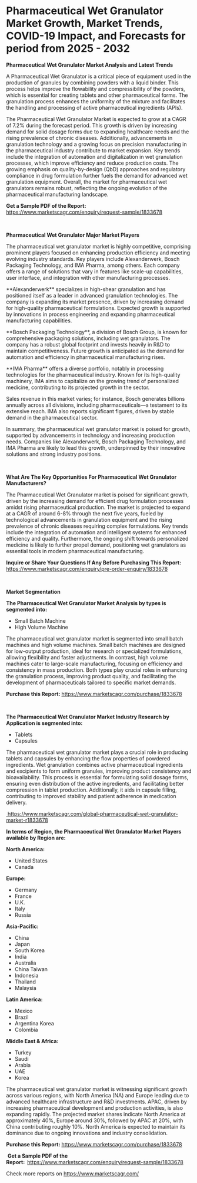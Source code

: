 <p><h1>Pharmaceutical Wet Granulator Market Growth, Market Trends, COVID-19 Impact, and Forecasts for period from 2025 - 2032</h1></p><p><strong>Pharmaceutical Wet Granulator Market Analysis and Latest Trends</strong></p>
<p><p>A Pharmaceutical Wet Granulator is a critical piece of equipment used in the production of granules by combining powders with a liquid binder. This process helps improve the flowability and compressibility of the powders, which is essential for creating tablets and other pharmaceutical forms. The granulation process enhances the uniformity of the mixture and facilitates the handling and processing of active pharmaceutical ingredients (APIs).</p><p>The Pharmaceutical Wet Granulator Market is expected to grow at a CAGR of 7.2% during the forecast period. This growth is driven by increasing demand for solid dosage forms due to expanding healthcare needs and the rising prevalence of chronic diseases. Additionally, advancements in granulation technology and a growing focus on precision manufacturing in the pharmaceutical industry contribute to market expansion. Key trends include the integration of automation and digitalization in wet granulation processes, which improve efficiency and reduce production costs. The growing emphasis on quality-by-design (QbD) approaches and regulatory compliance in drug formulation further fuels the demand for advanced wet granulation equipment. Overall, the market for pharmaceutical wet granulators remains robust, reflecting the ongoing evolution of the pharmaceutical manufacturing landscape.</p></p>
<p><strong>Get a Sample PDF of the Report:&nbsp;</strong> <a href="https://www.marketscagr.com/enquiry/request-sample/1833678?utm_campaign=2800&utm_medium=2&utm_source=Github&utm_content=ia&utm_term=26032025&utm_id=pharmaceutical-wet-granulator">https://www.marketscagr.com/enquiry/request-sample/1833678</a></p>
<p>&nbsp;</p>
<p><strong>Pharmaceutical Wet Granulator Major Market Players</strong></p>
<p><p>The pharmaceutical wet granulator market is highly competitive, comprising prominent players focused on enhancing production efficiency and meeting evolving industry standards. Key players include Alexanderwerk, Bosch Packaging Technology, and IMA Pharma, among others. Each company offers a range of solutions that vary in features like scale-up capabilities, user interface, and integration with other manufacturing processes.</p><p>**Alexanderwerk** specializes in high-shear granulation and has positioned itself as a leader in advanced granulation technologies. The company is expanding its market presence, driven by increasing demand for high-quality pharmaceutical formulations. Expected growth is supported by innovations in process engineering and expanding pharmaceutical manufacturing capabilities.</p><p>**Bosch Packaging Technology**, a division of Bosch Group, is known for comprehensive packaging solutions, including wet granulators. The company has a robust global footprint and invests heavily in R&D to maintain competitiveness. Future growth is anticipated as the demand for automation and efficiency in pharmaceutical manufacturing rises.</p><p>**IMA Pharma** offers a diverse portfolio, notably in processing technologies for the pharmaceutical industry. Known for its high-quality machinery, IMA aims to capitalize on the growing trend of personalized medicine, contributing to its projected growth in the sector.</p><p>Sales revenue in this market varies; for instance, Bosch generates billions annually across all divisions, including pharmaceuticals—a testament to its extensive reach. IMA also reports significant figures, driven by stable demand in the pharmaceutical sector.</p><p>In summary, the pharmaceutical wet granulator market is poised for growth, supported by advancements in technology and increasing production needs. Companies like Alexanderwerk, Bosch Packaging Technology, and IMA Pharma are likely to lead this growth, underpinned by their innovative solutions and strong industry positions.</p></p>
<p>&nbsp;</p>
<p><strong>What Are The Key Opportunities For Pharmaceutical Wet Granulator Manufacturers?</strong></p>
<p><p>The Pharmaceutical Wet Granulator market is poised for significant growth, driven by the increasing demand for efficient drug formulation processes amidst rising pharmaceutical production. The market is projected to expand at a CAGR of around 6-8% through the next five years, fueled by technological advancements in granulation equipment and the rising prevalence of chronic diseases requiring complex formulations. Key trends include the integration of automation and intelligent systems for enhanced efficiency and quality. Furthermore, the ongoing shift towards personalized medicine is likely to further propel demand, positioning wet granulators as essential tools in modern pharmaceutical manufacturing.</p></p>
<p><strong>Inquire or Share Your Questions If Any Before Purchasing This Report:</strong> <a href="https://www.marketscagr.com/enquiry/pre-order-enquiry/1833678?utm_campaign=2800&utm_medium=2&utm_source=Github&utm_content=ia&utm_term=26032025&utm_id=pharmaceutical-wet-granulator">https://www.marketscagr.com/enquiry/pre-order-enquiry/1833678</a></p>
<p>&nbsp;</p>
<p><strong>Market Segmentation</strong></p>
<p><strong>The Pharmaceutical Wet Granulator Market Analysis by types is segmented into:</strong></p>
<p><ul><li>Small Batch Machine</li><li>High Volume Machine</li></ul></p>
<p><p>The pharmaceutical wet granulator market is segmented into small batch machines and high volume machines. Small batch machines are designed for low-output production, ideal for research or specialized formulations, allowing flexibility and faster adjustments. In contrast, high volume machines cater to large-scale manufacturing, focusing on efficiency and consistency in mass production. Both types play crucial roles in enhancing the granulation process, improving product quality, and facilitating the development of pharmaceuticals tailored to specific market demands.</p></p>
<p><strong>Purchase this Report:&nbsp;</strong><a href="https://www.marketscagr.com/purchase/1833678?utm_campaign=2800&utm_medium=2&utm_source=Github&utm_content=ia&utm_term=26032025&utm_id=pharmaceutical-wet-granulator">https://www.marketscagr.com/purchase/1833678</a></p>
<p>&nbsp;</p>
<p><strong>The Pharmaceutical Wet Granulator Market Industry Research by Application is segmented into:</strong></p>
<p><ul><li>Tablets</li><li>Capsules</li></ul></p>
<p><p>The pharmaceutical wet granulator market plays a crucial role in producing tablets and capsules by enhancing the flow properties of powdered ingredients. Wet granulation combines active pharmaceutical ingredients and excipients to form uniform granules, improving product consistency and bioavailability. This process is essential for formulating solid dosage forms, ensuring even distribution of the active ingredients, and facilitating better compression in tablet production. Additionally, it aids in capsule filling, contributing to improved stability and patient adherence in medication delivery.</p></p>
<p><a href="https://www.marketscagr.com/global-pharmaceutical-wet-granulator-market-r1833678?utm_campaign=2800&utm_medium=2&utm_source=Github&utm_content=ia&utm_term=26032025&utm_id=pharmaceutical-wet-granulator">&nbsp;https://www.marketscagr.com/global-pharmaceutical-wet-granulator-market-r1833678</a></p>
<p><strong>In terms of Region, the Pharmaceutical Wet Granulator Market Players available by Region are:</strong></p>
<p>
    <p> <strong> North America: </strong>
        <ul>
            <li>United States</li>
            <li>Canada</li>
        </ul>
        </p> 
    <p> <strong> Europe: </strong>
        <ul>
            <li>Germany</li>
            <li>France</li>
            <li>U.K.</li>
            <li>Italy</li>
            <li>Russia</li>
        </ul>
        </p> 
    <p> <strong> Asia-Pacific: </strong>
        <ul>
            <li>China</li>
            <li>Japan</li>
            <li>South Korea</li>
            <li>India</li>
            <li>Australia</li>
            <li>China Taiwan</li>
            <li>Indonesia</li>
            <li>Thailand</li>
            <li>Malaysia</li>
        </ul>
        </p> 
    <p> <strong> Latin America: </strong>
        <ul>
            <li>Mexico</li>
            <li>Brazil</li>
            <li>Argentina Korea</li>
            <li>Colombia</li>
        </ul>
        </p> 
    <p> <strong> Middle East & Africa: </strong>
        <ul>
            <li>Turkey</li>
            <li>Saudi</li>
            <li>Arabia</li>
            <li>UAE</li>
            <li>Korea</li>
        </ul>
    </p>
    </p>
<p><p>The pharmaceutical wet granulator market is witnessing significant growth across various regions, with North America (NA) and Europe leading due to advanced healthcare infrastructure and R&D investments. APAC, driven by increasing pharmaceutical development and production activities, is also expanding rapidly. The projected market shares indicate North America at approximately 40%, Europe around 30%, followed by APAC at 20%, with China contributing roughly 10%. North America is expected to maintain its dominance due to ongoing innovations and industry consolidation.</p></p>
<p><strong>Purchase this Report: </strong><a href="https://www.marketscagr.com/purchase/1833678?utm_campaign=2800&utm_medium=2&utm_source=Github&utm_content=ia&utm_term=26032025&utm_id=pharmaceutical-wet-granulator">https://www.marketscagr.com/purchase/1833678</a></p>
<p>&nbsp;<strong>Get a Sample PDF of the Report:&nbsp;&nbsp;</strong><a href="https://www.marketscagr.com/enquiry/request-sample/1833678?utm_campaign=2800&utm_medium=2&utm_source=Github&utm_content=ia&utm_term=26032025&utm_id=pharmaceutical-wet-granulator">https://www.marketscagr.com/enquiry/request-sample/1833678</a></p>
<p><strong></strong></p>
<p>Check more reports on <a href="https://www.marketscagr.com/?utm_campaign=2800&utm_medium=2&utm_source=Github&utm_content=ia&utm_term=26032025&utm_id=pharmaceutical-wet-granulator">https://www.marketscagr.com/</a></p>